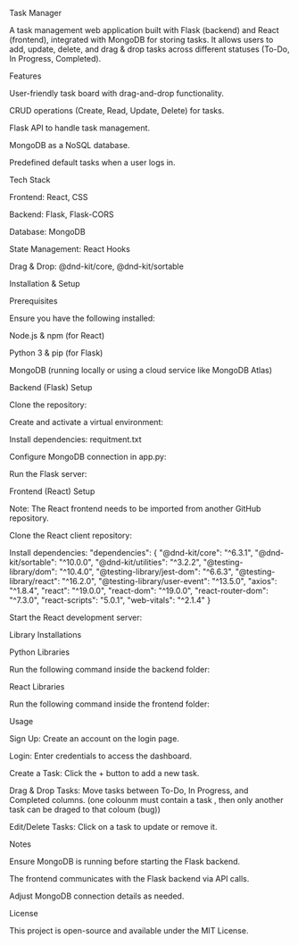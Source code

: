 Task Manager

A task management web application built with Flask (backend) and React (frontend), integrated with MongoDB for storing tasks. It allows users to add, update, delete, and drag & drop tasks across different statuses (To-Do, In Progress, Completed).

Features

User-friendly task board with drag-and-drop functionality.

CRUD operations (Create, Read, Update, Delete) for tasks.

Flask API to handle task management.

MongoDB as a NoSQL database.

Predefined default tasks when a user logs in.

Tech Stack

Frontend: React, CSS

Backend: Flask, Flask-CORS

Database: MongoDB

State Management: React Hooks

Drag & Drop: @dnd-kit/core, @dnd-kit/sortable

Installation & Setup

Prerequisites

Ensure you have the following installed:

Node.js & npm (for React)

Python 3 & pip (for Flask)

MongoDB (running locally or using a cloud service like MongoDB Atlas)

Backend (Flask) Setup

Clone the repository:

Create and activate a virtual environment:

Install dependencies:
requitment.txt

Configure MongoDB connection in app.py:

Run the Flask server:

Frontend (React) Setup

Note: The React frontend needs to be imported from another GitHub repository.

Clone the React client repository:

Install dependencies:
"dependencies": {
        "@dnd-kit/core": "^6.3.1",
        "@dnd-kit/sortable": "^10.0.0",
        "@dnd-kit/utilities": "^3.2.2",
        "@testing-library/dom": "^10.4.0",
        "@testing-library/jest-dom": "^6.6.3",
        "@testing-library/react": "^16.2.0",
        "@testing-library/user-event": "^13.5.0",
        "axios": "^1.8.4",
        "react": "^19.0.0",
        "react-dom": "^19.0.0",
        "react-router-dom": "^7.3.0",
        "react-scripts": "5.0.1",
        "web-vitals": "^2.1.4"
      }

Start the React development server:

Library Installations

Python Libraries

Run the following command inside the backend folder:

React Libraries

Run the following command inside the frontend folder:

Usage

Sign Up: Create an account on the login page.

Login: Enter credentials to access the dashboard.

Create a Task: Click the + button to add a new task.

Drag & Drop Tasks: Move tasks between To-Do, In Progress, and Completed columns. (one colounm must contain a task , then only another task can be draged to that coloum (bug))

Edit/Delete Tasks: Click on a task to update or remove it.


Notes

Ensure MongoDB is running before starting the Flask backend.

The frontend communicates with the Flask backend via API calls.

Adjust MongoDB connection details as needed.

License

This project is open-source and available under the MIT License.

